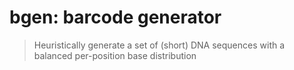 # bgen: barcode generator

> Heuristically generate a set of (short) DNA sequences with
a balanced per-position base distribution


